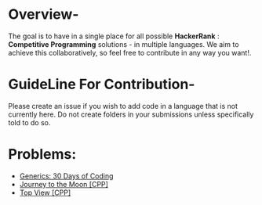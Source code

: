 # Overview-
The goal is to have in a single place for all possible **HackerRank** : **Competitive Programming** solutions - in multiple languages. We aim to achieve this collaboratively, so feel free to contribute in any way you want!.

# GuideLine For Contribution-
Please create an issue if you wish to add code in a language that is not currently here. Do not create folders in your submissions unless specifically told to do so.

# Problems:

- [Generics: 30 Days of Coding](Generics.cpp)
- [Journey to the Moon [CPP]](Journey_to_the_Moon.cpp)
- [Top View [CPP]](Top_View.cpp)
